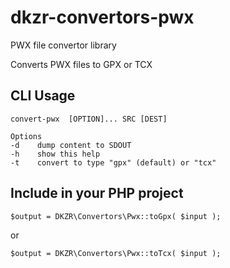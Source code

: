# dkzr-convertors-pwx
PWX file convertor library

Converts PWX files to GPX or TCX

## CLI Usage

    convert-pwx  [OPTION]... SRC [DEST]
    
    Options
    -d    dump content to SDOUT
    -h    show this help
    -t    convert to type "gpx" (default) or "tcx"

## Include in your PHP project

    $output = DKZR\Convertors\Pwx::toGpx( $input );

or

    $output = DKZR\Convertors\Pwx::toTcx( $input );